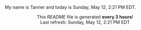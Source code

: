 My name is Tanner and today is Sunday, May 12, 2:21 PM EDT.

<p align="center">This <i>README</i> file is generated <b>every 3 hours</b>!</br>Last refresh: Sunday, May 12, 2:21 PM EDT<br /></p>
